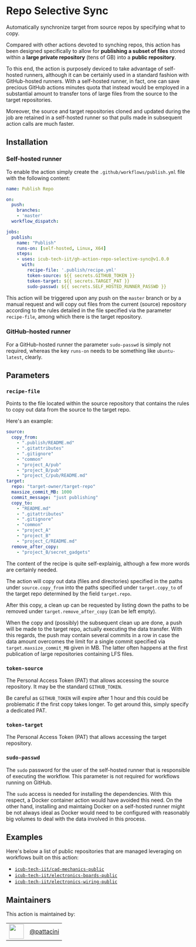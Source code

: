 Repo Selective Sync
===================

Automatically synchronize target from source repos by specifying what to copy.

Compared with other actions devoted to synching repos, this action has been designed
specifically to allow for **publishing a subset of files** stored within a
**large private repository** (tens of GB) into a **public repository**.

To this end, the action is purposely deviced to take advantage of self-hosted runners,
although it can be certainly used in a standard fashion with GitHub-hosted runners.
With a self-hosted runner, in fact, one can save precious GitHub actions minutes quota
that instead would be employed in a substantial amount to transfer tons of large files from
the source to the target repositories.

Moreover, the source and target repositories cloned and updated during the job are
retained in a self-hosted runner so that pulls made in subsequent action calls are
much faster.

## Installation

### Self-hosted runner
To enable the action simply create the `.github/workflows/publish.yml`
file with the following content:

```yml
name: Publish Repo

on:
  push:
    branches:
    - 'master'
  workflow_dispatch:

jobs:
  publish:
    name: "Publish"
    runs-on: [self-hosted, Linux, X64]
    steps:
    - uses: icub-tech-iit/gh-action-repo-selective-sync@v1.0.0
      with:
        recipe-file: '.publish/recipe.yml'
        token-source: ${{ secrets.GITHUB_TOKEN }}
        token-target: ${{ secrets.TARGET_PAT }}
        sudo-passwd: ${{ secrets.SELF_HOSTED_RUNNER_PASSWD }}
```

This action will be triggered upon any push on the `master` branch
or by a manual request and will copy out files from the current (source)
repository according to the rules detailed in the file specified via the 
parameter `recipe-file`, among which there is the target repository. 

### GitHub-hosted runner
For a GitHub-hosted runner the parameter `sudo-passwd` is simply
not required, whereas the key `runs-on` needs to be something like
`ubuntu-latest`, clearly.

## Parameters

### `recipe-file`
Points to the file located within the source repository that
contains the rules to copy out data from the source to the target repo.

Here's an example:
```yml
source:
  copy_from:
    - ".publish/README.md"
    - ".gitattributes"
    - ".gitignore"
    - "common"
    - "project_A/pub"
    - "project_B/pub"
    - "project_C/pub/README.md"
target:
  repo: "target-owner/target-repo"
  maxsize_commit_MB: 1000
  commit_message: "just publishing"
  copy_to:
    - "README.md"
    - ".gitattributes"
    - ".gitignore"
    - "common"
    - "project_A"
    - "project_B"
    - "project_C/README.md"
  remove_after_copy:
    - "project_B/secret_gadgets"
```

The content of the recipe is quite self-explainig, although
a few more words are certainly needed.

The action will copy out data (files and directories) specified 
in the paths under `source.copy_from` into the paths specified under
`target.copy_to` of the target repo determined by the field `target.repo`.

After this copy, a clean up can be requested by listing down the
paths to be removed under `target.remove_after_copy` (can be left empty).

When the copy and (possibly) the subsequent clean up are done,
a push will be made to the target repo, actually executing the 
data transfer. With this regards, the push may contain several
commits in a row in case the data amount overcomes the limit
for a single commit specified via `target.maxsize_commit_MB`
given in MB. The latter often happens at the first publication 
of large repositories containing LFS files.

### `token-source`
The Personal Access Token (PAT) that allows accessing the
source repository. It may be the standard `GITHUB_TOKEN`.

Be careful as `GITHUB_TOKEN` will expire after 1 hour and this could
be problematic if the first copy takes longer. To get around
this, simply specify a dedicated PAT.

### `token-target`
The Personal Access Token (PAT) that allows accessing the
target repository.

### `sudo-passwd`
The `sudo` password for the user of the self-hosted runner that
is responsible of executing the workflow. This parameter is not
required for workflows running on GitHub.

The `sudo` access is needed for installing the dependencies.
With this respect, a Docker container action would have avoided
this need. On the other hand, installing and maintaing Docker
on a self-hosted runner might be not always ideal as Docker
would need to be configured with reasonably big volumes to deal
with the data involved in this process.

## Examples
Here's below a list of public repositories that are managed
leveraging on workflows built on this action:
- [`icub-tech-iit/cad-mechanics-public`](https://github.com/icub-tech-iit/cad-mechanics-public)
- [`icub-tech-iit/electronics-boards-public`](https://github.com/icub-tech-iit/electronics-boards-public)
- [`icub-tech-iit/electronics-wiring-public`](https://github.com/icub-tech-iit/electronics-wiring-public)

## Maintainers
This action is maintained by:

| | |
|:---:|:---:|
| [<img src="https://github.com/pattacini.png" width="40">](https://github.com/pattacini) | [@pattacini](https://github.com/pattacini) |
